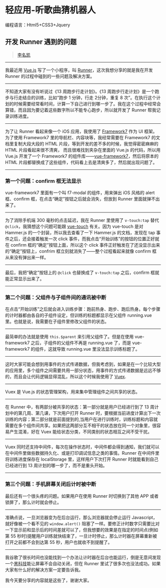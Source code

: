 # 轻应用-听歌曲猜机器人
<p>编程语言：Html5+CSS3+Jquery</p>

## 开发 Runner 遇到的问题

> [李名凯](https://github.com/lmk123)

----

我最近用 [Vue.js](http://vuejs.org/) 写了一个小程序，叫 [Runner](https://github.com/lmk123/Runner)，这次我想分享的就是我在开发 Runner 的过程中碰到的一些问题及解决方案。

----

不知道大家有没有听说过《13 周跑步行走计划》。《13 周跑步行走计划》是一个跑步与行走结合的训练，比如“跑步 1 分钟，行走 2分钟，重复 8 次”。在执行这个计划的时候需要经常看时间，计算一下自己进行到哪一步了。我在这个过程中经常会算错，而且因为要记着这些数字所以不能专心跑步，所以就开发了 Runner 帮我记录训练进度。

----

为了让 Runner 看起来像一个 iOS 应用，我使用了 [Framework7](http://framework7.io/) 作为 UI 框架。为了使用 Framework7 里的导航栏、内容块等，我经常需要在 Framework7 的文档里复制大段大段的 HTML 片段，等到开发的差不多的时候，我觉得密密麻麻的 HTML 片段看起来很不清爽， 而且很难找到夹杂在里面的 Vue.js 的代码，所以用 Vue.js 开发了一个 Framework7 的组件库——[vue-framework7](https://github.com/lmk123/vue-framework7)，然后将原本的 HTML 片段都替换成了这些组件，代码看上去是清爽多了，然后就出现问题了。

----

### 第一个问题：confirm 框无法显示

vue-framework7 里面有一个叫 f7-modal 的组件，用来弹出 iOS 风格的 alert 框、confirm 框，在点击“确定”按钮之后就会消失，但放到 Runner 里面就弹不出来了。

----

为了消除手机端 300 毫秒的点击延迟，我在 Runner 里使用了 `v-touch:tap` 替代 `@click`，我猜想这个问题可能跟 [vue-touch](https://github.com/vuejs/vue-touch) 有关。因为 vue-touch 是对 Hammer.js 的一个封装，所以我去查看了一下 Hammer.js 的文档，发现在 tap 事件之后，还会接着触发一次 click 事件，而我点击“开始训练”的按钮的位置正好就在 confirm 框的“确定”按钮上面，所以这个 click 事件正好触发在了还没显示出来的“确定”按钮上，confrim 框立刻就消失了——整个过程看起来就像 confirm 框从来没有弹出来一样。

----

最后，我把“确定”按钮上的 `@click` 也替换成了 `v-touch:tap` 之后，confirm 框就能正常显示出来了。

----

### 第二个问题：父组件与子组件间的通讯被中断

在点击“开始训练”之后就会进入训练步骤：跑前热身、跑步、跑后热身。每个步骤的计时器都由各自的子组件设定，但训练的标题都显示在父组件 running.vue 里。也就是说，我需要在子组件里修改父组件的状态。

----

最简单的办法就是使用 `this.$parent` 来引用父组件了。但是在使用 vue-framework7 之后，子组件的父组件不再是 running.vue 了，而是 vue-framework7 的组件，这就导致 running.vue 里没法显示训练标题了。

----

这时大家可能会想到用事件的方式传递数据，但我考虑到，如果是在一个比较大型的应用里，多个组件之间需要共用一部分状态，用事件的方式传递数据是远远不够的，而且会让代码逻辑显得混乱，所以这个时候我使用了 [Vuex](https://github.com/vuejs/vuex).

----

Vuex 是 Vue.js 的状态管理架构，用来集中管理组件之间共享的状态。

----

在 Runner 中，有两部分被共享的状态：第一部分就是用户已经进行到了 13 周计划中的第几周、第几课，下次用户打开 Runner 时，要根据当前进度计算出下一次训练的内容；第二部分就是前面提到的,当用户在进行训练时，训练标题和内容就需要在多个组件间共享。如果把这两部分互不相干的状态放在同一个对象里，很容易产生混淆，好在 Vuex 能给状态分类，不同类别的状态相互之间不受干扰。

----

Vuex 同时还支持中间件，每次在操作状态时，中间件都会得到通知，我们就可以在中间件里做些数据持久化、或是打印调试信息之类的事情。Runner 在中间件里将训练进度保存在 localStorage 里，这样用户下次打开 Runner 时就能看到自己已经进行到 13 周计划的哪一步了，而不是重头开始。

----

### 第三个问题：手机屏幕关闭后计时被中断

最后还有一个很头疼的问题。如果用户在使用 Runner 时切换到了其他 APP 或者锁屏了，那么计时就会停止。

----

准确点说，一旦浏览器变为在后台运行，那么浏览器就会停止运行 Javascript，就好像被一个看不见的 `window.alert()` 阻塞了一样。要修正计时数字只需要比对一下显示前和显示后的时间差就可以了，但我想要的效果是在指定的时间点(例如第 55 秒时)提醒用户训练就快结束了，一旦计时停止，那么计时器在屏幕重新被打开之前都不会到达第 55 秒，用户也就收不到提醒了。

----

我谷歌了很长时间也没能找到一个办法让计时器在后台也能运行，倒是无意间发现一个[黑科技](https://github.com/richtr/NoSleep.js)能让屏幕不会自动关闭，但在 Runner 里试了很多次也没法成功。如果大家有什么好的解决方案一定要告诉我。

我今天要分享的内容就是这些了，谢谢大家。
